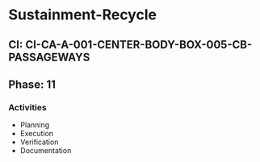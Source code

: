 # Sustainment-Recycle

## CI: CI-CA-A-001-CENTER-BODY-BOX-005-CB-PASSAGEWAYS
## Phase: 11

### Activities
- Planning
- Execution
- Verification
- Documentation
